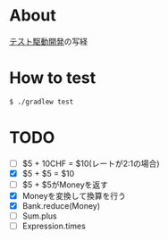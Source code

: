 # About

[テスト駆動開発](https://shop.ohmsha.co.jp/shopdetail/000000004967/)の写経

# How to test

```bash
$ ./gradlew test
```

# TODO

- [ ] $5 + 10CHF = $10(レートが2:1の場合)
- [x] $5 + $5 = $10
- [ ] $5 + $5がMoneyを返す
- [x] Moneyを変換して換算を行う
- [x] Bank.reduce(Money)
- [ ] Sum.plus
- [ ] Expression.times
